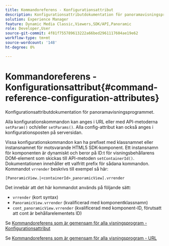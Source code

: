 ```yaml
---
title: Kommandoreferens - Konfigurationsattribut
description: Konfigurationsattributdokumentation för panoramavisningsprogrammet.
solution: Experience Manager
feature: Dynamic Media Classic,Viewers,SDK/API,Panoramic
role: Developer,User
source-git-commit: 4f81f755789613222a66bed2961117604ae19e62
workflow-type: tm+mt
source-wordcount: '148'
ht-degree: 0%

---
```


# Kommandoreferens - Konfigurationsattribut{#command-reference-configuration-attributes}

Konfigurationsattributdokumentation för panoramavisningsprogrammet.

Alla konfigurationskommandon kan anges i URL eller med API-metoderna `setParam()` och/eller `setParams()`. Alla config-attribut kan också anges i konfigurationsposten på serversidan.

Vissa konfigurationskommandon kan ha prefixet med klassnamnet eller instansnamnet för motsvarande HTML5 SDK-komponent. Ett instansnamn för komponenten är dynamiskt och beror på ID:t för visningsbehållarens DOM-element som skickas till API-metoden `setContainerId()`. Dokumentationen innehåller ett valfritt prefix för sådana kommandon. Kommandot `vrrender` beskrivs till exempel så här:

```
[PanoramicView.|<containerId>_panoramicView].vrrender
```

Det innebär att det här kommandot används på följande sätt:

* `vrrender` (kort syntax)
* `PanoramicView.vrrender` (kvalificerad med komponentklassnamn)
* `cont_panoramicView.vrrender` (kvalificerad med komponent-ID, förutsatt att cont är behållarelementets ID)


Se [Kommandoreferens som är gemensam för alla visningsprogram - Konfigurationsattribut](../../../r-html5-viewer-20-cmdref-configattrib/r-html5-viewer-20-cmdref-configattrib.md#concept-850e0f2c49b949deb7cfbfd330d329bd)

Se [Kommandoreferens som är gemensam för alla visningsprogram - URL](../../../c-html5-viewer-20-cmdref-url/c-html5-viewer-20-cmdref-url.md#concept-9b337f349b7b406b8c33c7ee96b3e226)
